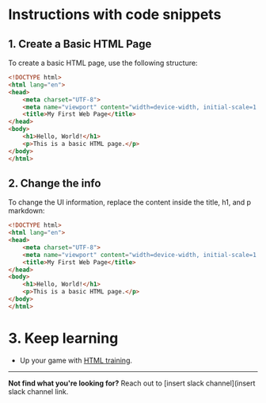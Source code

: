 # Instructions with code snippets

## 1. **Create a Basic HTML Page**

To create a basic HTML page, use the following structure:

```html
<!DOCTYPE html>
<html lang="en">
<head>
    <meta charset="UTF-8">
    <meta name="viewport" content="width=device-width, initial-scale=1.0">
    <title>My First Web Page</title>
</head>
<body>
    <h1>Hello, World!</h1>
    <p>This is a basic HTML page.</p>
</body>
</html>
```

## 2. **Change the info**

To change the UI information, replace the content inside the title, h1, and p markdown:

```html
<!DOCTYPE html>
<html lang="en">
<head>
    <meta charset="UTF-8">
    <meta name="viewport" content="width=device-width, initial-scale=1.0">
    <title>My First Web Page</title>
</head>
<body>
    <h1>Hello, World!</h1>
    <p>This is a basic HTML page.</p>
</body>
</html>
```

# 3. **Keep learning**

- Up your game with [HTML training](https://www.youtube.com/watch?v=kUMe1FH4CHE).
----------------------------------------------------------------------------------------------

**Not find what you're looking for?** Reach out to [insert slack channel](insert slack channel link.
